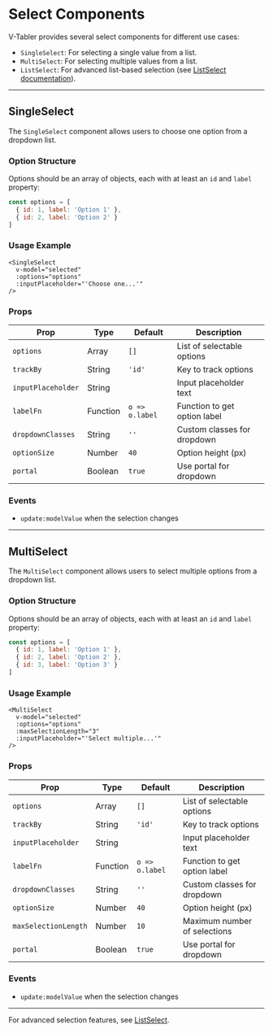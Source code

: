 # Select Components

V-Tabler provides several select components for different use cases:

- `SingleSelect`: For selecting a single value from a list.
- `MultiSelect`: For selecting multiple values from a list.
- `ListSelect`: For advanced list-based selection (see [ListSelect documentation](./listselect.md)).

---

## SingleSelect

The `SingleSelect` component allows users to choose one option from a dropdown list.

### Option Structure
Options should be an array of objects, each with at least an `id` and `label` property:

```js
const options = [
  { id: 1, label: 'Option 1' },
  { id: 2, label: 'Option 2' }
]
```

### Usage Example
```vue
<SingleSelect
  v-model="selected"
  :options="options"
  :inputPlaceholder="'Choose one...'"
/>
```

### Props
| Prop            | Type     | Default      | Description                       |
|-----------------|----------|--------------|-----------------------------------|
| `options`       | Array    | `[]`         | List of selectable options        |
| `trackBy`       | String   | `'id'`       | Key to track options              |
| `inputPlaceholder` | String |              | Input placeholder text            |
| `labelFn`       | Function | `o => o.label` | Function to get option label    |
| `dropdownClasses` | String | `''`         | Custom classes for dropdown       |
| `optionSize`    | Number   | `40`         | Option height (px)                |
| `portal`        | Boolean  | `true`       | Use portal for dropdown           |

### Events
- `update:modelValue` when the selection changes

---

## MultiSelect

The `MultiSelect` component allows users to select multiple options from a dropdown list.

### Option Structure
Options should be an array of objects, each with at least an `id` and `label` property:

```js
const options = [
  { id: 1, label: 'Option 1' },
  { id: 2, label: 'Option 2' },
  { id: 3, label: 'Option 3' }
]
```

### Usage Example
```vue
<MultiSelect
  v-model="selected"
  :options="options"
  :maxSelectionLength="3"
  :inputPlaceholder="'Select multiple...'"
/>
```

### Props
| Prop                 | Type     | Default      | Description                       |
|----------------------|----------|--------------|-----------------------------------|
| `options`            | Array    | `[]`         | List of selectable options        |
| `trackBy`            | String   | `'id'`       | Key to track options              |
| `inputPlaceholder`   | String   |              | Input placeholder text            |
| `labelFn`            | Function | `o => o.label` | Function to get option label    |
| `dropdownClasses`    | String   | `''`         | Custom classes for dropdown       |
| `optionSize`         | Number   | `40`         | Option height (px)                |
| `maxSelectionLength` | Number   | `10`         | Maximum number of selections      |
| `portal`             | Boolean  | `true`       | Use portal for dropdown           |

### Events
- `update:modelValue` when the selection changes

---

For advanced selection features, see [ListSelect](./listselect.md).
